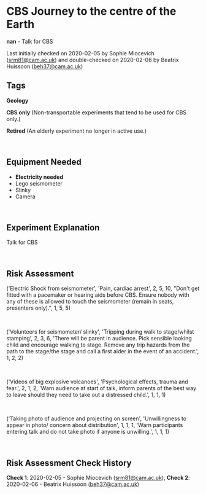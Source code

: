 # CBS Journey to the centre of the Earth

**nan** - Talk for CBS

Last initially checked on 2020-02-05 by Sophie Miocevich (srm81@cam.ac.uk) and double-checked on 2020-02-06 by Beatrix Huissoon (beh37@cam.ac.uk)

## Tags
<!--- Start Tags (DO NOT REMOVE THIS COMMENT) --->

**Geology**

**CBS only** (Non-transportable experiments that tend to be used for CBS only.)

**Retired** (An elderly experiment no longer in active use.)
<!--- End Tags (DO NOT REMOVE THIS COMMENT) --->

<br/>

## Equipment Needed 
- **Electricity needed**
- Lego seismometer
- Slinky
- Camera

<br/>

## Experiment Explanation 

Talk for CBS

<br/>

## Risk Assessment

('Electric Shock from seismometer', 'Pain, cardiac arrest', 2, 5, 10, "Don't get fitted with a pacemaker or hearing aids before CBS. Ensure nobody with any of these is allowed to touch the seismometer (remain in seats, presenters only).", 1, 5, 5)

<br/>

('Volunteers for seismometer/ slinky', 'Tripping during walk to stage/whilst stamping', 2, 3, 6, 'There will be parent in audience. Pick sensible looking child and encourage walking to stage. Remove any trip hazards from the path to the stage/the stage and call a first aider in the event of an accident.', 1, 2, 2)

<br/>

('Videos of big explosive volcanoes', 'Psychological effects, trauma and fear.', 2, 1, 2, 'Warn audience at start of talk, inform parents of the best way to leave should they need to take out a distressed child.', 1, 1, 1)

<br/>

('Taking photo of audience and projecting on screen', 'Unwillingness to appear in photo/ concern about distribution', 1, 1, 1, 'Warn participants entering talk and do not take photo if anyone is unwilling.', 1, 1, 1)

<br/>

## Risk Assessment Check History 

**Check 1**: 2020-02-05 - Sophie Miocevich (srm81@cam.ac.uk), **Check 2**: 2020-02-06 - Beatrix Huissoon (beh37@cam.ac.uk)